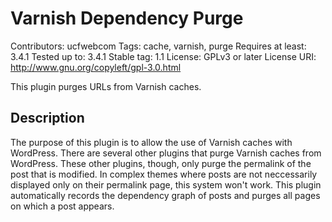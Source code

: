 Varnish Dependency Purge
========================
Contributors: ucfwebcom
Tags: cache, varnish, purge
Requires at least: 3.4.1
Tested up to: 3.4.1
Stable tag: 1.1
License: GPLv3 or later
License URI: http://www.gnu.org/copyleft/gpl-3.0.html

This plugin purges URLs from Varnish caches.

Description
-----------
The purpose of this plugin is to allow the use of Varnish caches with WordPress. There are several other plugins that purge Varnish caches from WordPress. These other plugins, though, only purge the permalink of the post that is modified. In complex themes where posts are not neccessarily displayed only on their permalink page, this system won't work. This plugin automatically records the dependency graph of posts and purges all pages on which a post appears.